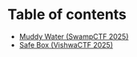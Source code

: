 # Table of contents

* [Muddy Water (SwampCTF 2025)](README.md)
* [Safe Box (VishwaCTF 2025)](Safe_Box.md)
